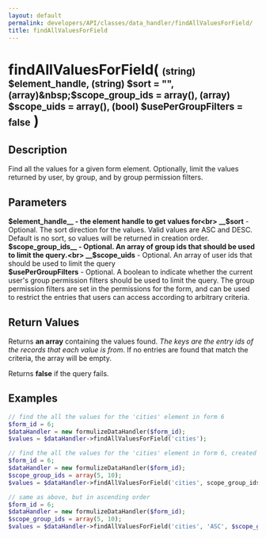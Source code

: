 ```yaml
---
layout: default
permalink: developers/API/classes/data_handler/findAllValuesForField/
title: findAllValuesForField
---
```


# findAllValuesForField( <span style='font-size: 14pt;'>(string) $element_handle, (string) $sort = "", (array)&nbsp;$scope_group_ids&nbsp;=&nbsp;array(), (array) $scope_uids = array(), (bool) $usePerGroupFilters = false</span> )

## Description

Find all the values for a given form element. Optionally, limit the values returned by user, by group, and by group permission filters.

## Parameters

__$element_handle__ - the element handle to get values for<br>
__$sort__ - Optional. The sort direction for the values. Valid values are ASC and DESC. Default is no sort, so values will be returned in creation order.<br>
__$scope_group_ids__ - Optional. An array of group ids that should be used to limit the query.<br>
__$scope_uids__ - Optional. An array of user ids that should be used to limit the query<br>
__$usePerGroupFilters__ -  Optional.  A boolean to indicate whether the current user's group permission filters should be used to limit the query. The group permission filters are set in the permissions for the form, and can be used to restrict the entries that users can access according to arbitrary criteria.

## Return Values

Returns __an array__ containing the values found. _The keys are the entry ids of the records that each value is from_. If no entries are found that match the criteria, the array will be empty.

Returns __false__ if the query fails.

## Examples

~~~php
// find the all the values for the 'cities' element in form 6
$form_id = 6;
$dataHandler = new formulizeDataHandler($form_id);
$values = $dataHandler->findAllValuesForField('cities');
~~~

~~~php
// find the all the values for the 'cities' element in form 6, created by groups 5 and 10.
$form_id = 6;
$dataHandler = new formulizeDataHandler($form_id);
$scope_group_ids = array(5, 10);
$values = $dataHandler->findAllValuesForField('cities', scope_group_ids: $scope_group_ids);
~~~

~~~php
// same as above, but in ascending order
$form_id = 6;
$dataHandler = new formulizeDataHandler($form_id);
$scope_group_ids = array(5, 10);
$values = $dataHandler->findAllValuesForField('cities', 'ASC', $scope_group_ids);
~~~

